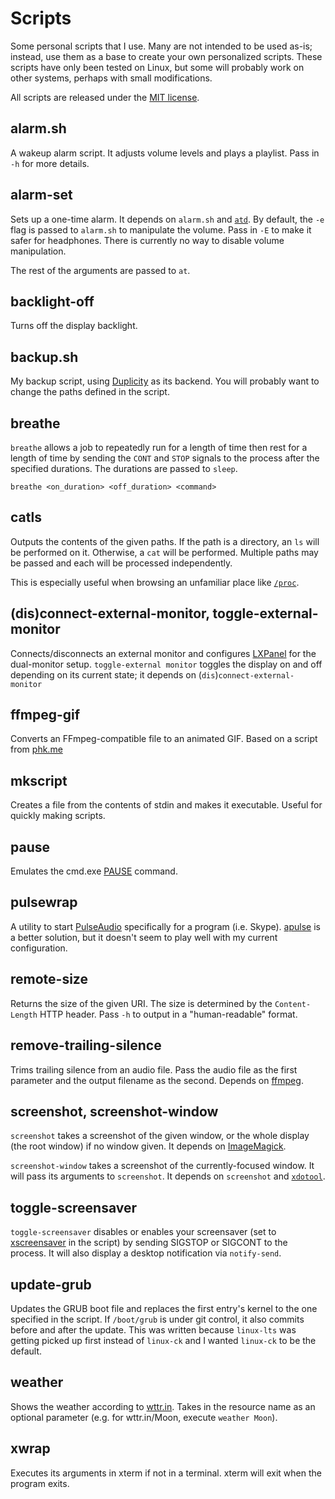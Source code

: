 Scripts
=======
Some personal scripts that I use. Many are not intended to be used
as-is; instead, use them as a base to create your own personalized
scripts. These scripts have only been tested on Linux, but some will
probably work on other systems, perhaps with small modifications.

All scripts are released under the [MIT license][].

[MIT license]: https://opensource.org/licenses/MIT

alarm.sh
--------
A wakeup alarm script. It adjusts volume levels and plays a playlist.
Pass in `-h` for more details.

alarm-set
---------
Sets up a one-time alarm. It depends on `alarm.sh` and [`atd`][at]. By
default, the `-e` flag is passed to `alarm.sh` to manipulate the volume.
Pass in `-E` to make it safer for headphones. There is currently no way
to disable volume manipulation.

The rest of the arguments are passed to `at`.

[at]: https://en.wikipedia.org/wiki/At_%28Unix%29

backlight-off
-------------
Turns off the display backlight.

backup.sh
---------
My backup script, using [Duplicity][] as its backend. You will probably
want to change the paths defined in the script.

[Duplicity]: http://www.nongnu.org/duplicity/

breathe
-------
`breathe` allows a job to repeatedly run for a length of time then rest
for a length of time by sending the `CONT` and `STOP` signals to the
process after the specified durations. The durations are passed to
`sleep`.

    breathe <on_duration> <off_duration> <command>

catls
-----
Outputs the contents of the given paths. If the path is a directory, an
`ls` will be performed on it. Otherwise, a `cat` will be performed.
Multiple paths may be passed and each will be processed independently.

This is especially useful when browsing an unfamiliar place like
[`/proc`][proc].

[proc]: http://www.tldp.org/LDP/Linux-Filesystem-Hierarchy/html/proc.html

(dis)connect-external-monitor, toggle-external-monitor
------------------------------------------------------
Connects/disconnects an external monitor and configures [LXPanel][] for
the dual-monitor setup. `toggle-external monitor` toggles the display on
and off depending on its current state; it depends on
(`dis`)`connect-external-monitor`

[LXPanel]: http://wiki.lxde.org/en/LXPanel

ffmpeg-gif
----------
Converts an FFmpeg-compatible file to an animated GIF. Based on a script
from [phk.me][]

[phk.me]: http://blog.pkh.me/p/21-high-quality-gif-with-ffmpeg.html

mkscript
--------
Creates a file from the contents of stdin and makes it executable.
Useful for quickly making scripts.

pause
-----
Emulates the cmd.exe [PAUSE][] command.

[PAUSE]: http://ss64.com/nt/pause.html

pulsewrap
---------
A utility to start [PulseAudio][] specifically for a program (i.e.
Skype). [apulse][] is a better solution, but it doesn't seem to play
well with my current configuration.

[PulseAudio]: https://wiki.freedesktop.org/www/Software/PulseAudio/
[apulse]: https://github.com/i-rinat/apulse

remote-size
-----------
Returns the size of the given URI. The size is determined by the
`Content-Length` HTTP header. Pass `-h` to output in a "human-readable"
format.

remove-trailing-silence
-----------------------
Trims trailing silence from an audio file. Pass the audio file as the
first parameter and the output filename as the second. Depends on [ffmpeg][].

[ffmpeg]: https://ffmpeg.org/

screenshot, screenshot-window
-----------------------------
`screenshot` takes a screenshot of the given window, or the whole
display (the root window) if no window given. It depends on
[ImageMagick][].

[ImageMagick]: https://www.imagemagick.org/

`screenshot-window` takes a screenshot of the currently-focused window.
It will pass its arguments to `screenshot`.  It depends on `screenshot`
and [`xdotool`][xdotool].

[xdotool]: http://www.semicomplete.com/projects/xdotool/

toggle-screensaver
------------------
`toggle-screensaver` disables or enables your screensaver (set to
[xscreensaver][] in the script) by sending SIGSTOP or SIGCONT to the process.
It will also display a desktop notification via `notify-send`.

[xscreensaver]: https://www.jwz.org/xscreensaver/

update-grub
-----------
Updates the GRUB boot file and replaces the first entry's kernel to the
one specified in the script. If `/boot/grub` is under git control, it
also commits before and after the update. This was written because
`linux-lts` was getting picked up first instead of `linux-ck` and I
wanted `linux-ck` to be the default.

weather
-------
Shows the weather according to [wttr.in][]. Takes in the resource name as an
optional parameter (e.g. for wttr.in/Moon, execute `weather Moon`).

[wttr.in]: https://github.com/chubin/wttr.in

xwrap
-----
Executes its arguments in xterm if not in a terminal. xterm will exit
when the program exits.
